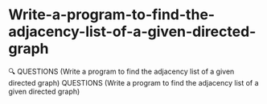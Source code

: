 # Write-a-program-to-find-the-adjacency-list-of-a-given-directed-graph
 🔍 QUESTIONS (Write a program to find the adjacency list of a given directed graph) QUESTIONS (Write a program to find the adjacency list of a given directed graph)
